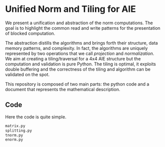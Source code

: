 # Unified Norm and Tiling for AIE

We present a unification and abstraction of the norm computations. The
goal is to highlight the common read and write patterns for the
presentation of blocked computation.  

The abstraction distills the algorithms and brings forth their
structure, data memory patterns, and complexity. In fact, the
algorithms are uniquely represented by two operations that we call
_projection_ and _normalization_. We aim at creating a
tiling/traversal for a 4x4 AIE structure but the computation and
validation is pure Python. The tiling is optimal, it exploits double
buffering and the correctness of the tiling and algorithm can be
validated on the spot.


This repository is composed of two main parts: the python code and a
document that represents the mathematical description.

## Code

Here the code is quite simple.

``` bash
matrix.py
splitting.py
tnorm.py
enorm.py
```


